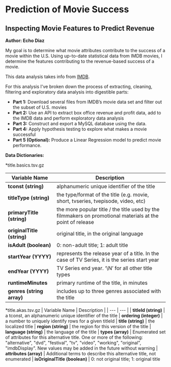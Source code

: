 # Prediction of Movie Success

## Inspecting Movie Features to Predict Revenue

**Author: Echo Diaz**


My goal is to determine what movie attributes contribute to the success of a movie within the U.S.  Using up-to-date statistical data from IMDB movies, I determine the features contributing to the revenue-based success of a movie. 

This data analysis takes info from [IMDB](https://developer.imdb.com/non-commercial-datasets/).

For this analysis I've broken down the process of extracting, cleaning, filtering and exploratory data analysis into digestible parts:

* **Part 1:** Download several files from IMDB’s movie data set and filter out the subset of U.S. movies 
* **Part 2:** Use an API to extract box office revenue and profit data, add to the IMDB data and perform exploratory data analysis
* **Part 3:** Construct and export a MySQL database using the data.
* **Part 4:** Apply hypothesis testing to explore what makes a movie successful
* **Part 5 (Optional):** Produce a Linear Regression model to predict movie performance.

**Data Dictionaries:**

*title.basics.tsv.gz

| Variable Name | Description |
| --- | --- |
| **tconst (string)** | alphanumeric unique identifier of the title |
| **titleType (string)** | the type/format of the title (e.g. movie, short, tvseries, tvepisode, video, etc) |
| **primaryTitle (string)** | the more popular title / the title used by the filmmakers on promotional materials at the point of release |
| **originalTitle (string)** | original title, in the original language |
| **isAdult (boolean)** | 0: non-adult title; 1: adult title |
| **startYear (YYYY)** | represents the release year of a title. In the case of TV Series, it is the series start year |
| **endYear (YYYY)** | TV Series end year. ‘\N’ for all other title types |
| **runtimeMinutes** | primary runtime of the title, in minutes |
| **genres (string array)** | includes up to three genres associated with the title |


*title.akas.tsv.gz
| Variable Name | Description |
| --- | --- |
| **titleId (string)** | a tconst, an alphanumeric unique identifier of the title
| **ordering (integer)** | a number to uniquely identify rows for a given titleId
| **title (string)** | the localized title
| **region (string)** | the region for this version of the title
| **language (string)** | the language of the title
| **types (array)** | Enumerated set of attributes for this alternative title. One or more of the following: "alternative", "dvd", "festival", "tv", "video", "working", "original", "imdbDisplay". New values may be added in the future without warning
| **attributes (array)** | Additional terms to describe this alternative title, not enumerated
| **isOriginalTitle (boolean)** | 0: not original title; 1: original title
